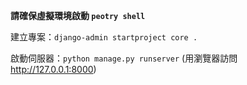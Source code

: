 **請確保虛擬環境啟動 `peotry shell`**

建立專案：`django-admin startproject core .`

啟動伺服器：`python manage.py runserver` (用瀏覽器訪問 <http://127.0.0.1:8000>)